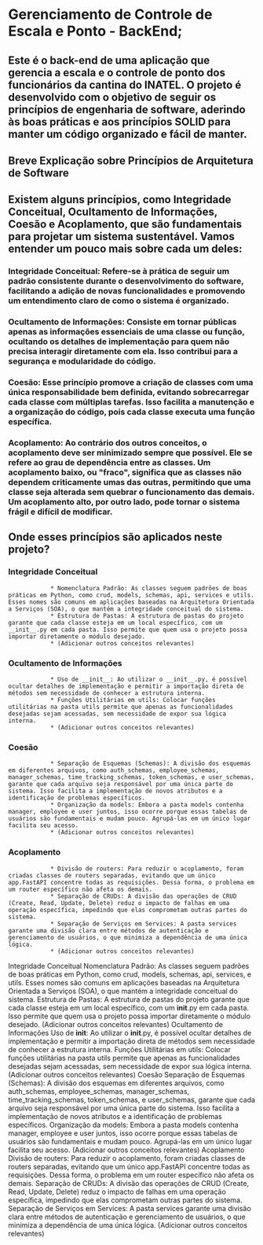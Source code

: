 # **Gerenciamento de Controle de Escala e Ponto - BackEnd;**
## Este é o back-end de uma aplicação que gerencia a escala e o controle de ponto dos funcionários da cantina do INATEL. O projeto é desenvolvido com o objetivo de seguir os princípios de engenharia de software, aderindo às boas práticas e aos princípios SOLID para manter um código organizado e fácil de manter.

## **Breve Explicação sobre Princípios de Arquitetura de Software**
## Existem alguns princípios, como Integridade Conceitual, Ocultamento de Informações, Coesão e Acoplamento, que são fundamentais para projetar um sistema sustentável. Vamos entender um pouco mais sobre cada um deles:

### Integridade Conceitual: Refere-se à prática de seguir um padrão consistente durante o desenvolvimento do software, facilitando a adição de novas funcionalidades e promovendo um entendimento claro de como o sistema é organizado.

### Ocultamento de Informações: Consiste em tornar públicas apenas as informações essenciais de uma classe ou função, ocultando os detalhes de implementação para quem não precisa interagir diretamente com ela. Isso contribui para a segurança e modularidade do código.

### Coesão: Esse princípio promove a criação de classes com uma única responsabilidade bem definida, evitando sobrecarregar cada classe com múltiplas tarefas. Isso facilita a manutenção e a organização do código, pois cada classe executa uma função específica.

### Acoplamento: Ao contrário dos outros conceitos, o acoplamento deve ser minimizado sempre que possível. Ele se refere ao grau de dependência entre as classes. Um acoplamento baixo, ou "fraco", significa que as classes não dependem criticamente umas das outras, permitindo que uma classe seja alterada sem quebrar o funcionamento das demais. Um acoplamento alto, por outro lado, pode tornar o sistema frágil e difícil de modificar.

## **Onde esses princípios são aplicados neste projeto?**

### Integridade Conceitual
                * Nomenclatura Padrão: As classes seguem padrões de boas práticas em Python, como crud, models, schemas, api, services e utils. Esses nomes são comuns em aplicações baseadas na Arquitetura Orientada a Serviços (SOA), o que mantém a integridade conceitual do sistema.
                * Estrutura de Pastas: A estrutura de pastas do projeto garante que cada classe esteja em um local específico, com um __init__.py em cada pasta. Isso permite que quem usa o projeto possa importar diretamente o módulo desejado.
                * (Adicionar outros conceitos relevantes)
### Ocultamento de Informações
                * Uso de __init__: Ao utilizar o __init__.py, é possível ocultar detalhes de implementação e permitir a importação direta de métodos sem necessidade de conhecer a estrutura interna.
                * Funções Utilitárias em utils: Colocar funções utilitárias na pasta utils permite que apenas as funcionalidades desejadas sejam acessadas, sem necessidade de expor sua lógica interna.
                * (Adicionar outros conceitos relevantes)
### Coesão
                * Separação de Esquemas (Schemas): A divisão dos esquemas em diferentes arquivos, como auth_schemas, employee_schemas, manager_schemas, time_tracking_schemas, token_schemas, e user_schemas, garante que cada arquivo seja responsável por uma única parte do sistema. Isso facilita a implementação de novos atributos e a identificação de problemas específicos.
                * Organização da models: Embora a pasta models contenha manager, employee e user juntos, isso ocorre porque essas tabelas de usuários são fundamentais e mudam pouco. Agrupá-las em um único lugar facilita seu acesso.
                * (Adicionar outros conceitos relevantes)
### Acoplamento
                * Divisão de routers: Para reduzir o acoplamento, foram criadas classes de routers separadas, evitando que um único app.FastAPI concentre todas as requisições. Dessa forma, o problema em um router específico não afeta os demais.
                * Separação de CRUDs: A divisão das operações de CRUD (Create, Read, Update, Delete) reduz o impacto de falhas em uma operação específica, impedindo que elas comprometam outras partes do sistema.
                * Separação de Serviços em Services: A pasta services garante uma divisão clara entre métodos de autenticação e gerenciamento de usuários, o que minimiza a dependência de uma única lógica.
                * (Adicionar outros conceitos relevantes)


Integridade Conceitual
Nomenclatura Padrão: As classes seguem padrões de boas práticas em Python, como crud, models, schemas, api, services, e utils. Esses nomes são comuns em aplicações baseadas na Arquitetura Orientada a Serviços (SOA), o que mantém a integridade conceitual do sistema.
Estrutura de Pastas: A estrutura de pastas do projeto garante que cada classe esteja em um local específico, com um __init__.py em cada pasta. Isso permite que quem usa o projeto possa importar diretamente o módulo desejado.
(Adicionar outros conceitos relevantes)
Ocultamento de Informações
Uso de __init__: Ao utilizar o __init__.py, é possível ocultar detalhes de implementação e permitir a importação direta de métodos sem necessidade de conhecer a estrutura interna.
Funções Utilitárias em utils: Colocar funções utilitárias na pasta utils permite que apenas as funcionalidades desejadas sejam acessadas, sem necessidade de expor sua lógica interna.
(Adicionar outros conceitos relevantes)
Coesão
Separação de Esquemas (Schemas): A divisão dos esquemas em diferentes arquivos, como auth_schemas, employee_schemas, manager_schemas, time_tracking_schemas, token_schemas, e user_schemas, garante que cada arquivo seja responsável por uma única parte do sistema. Isso facilita a implementação de novos atributos e a identificação de problemas específicos.
Organização da models: Embora a pasta models contenha manager, employee e user juntos, isso ocorre porque essas tabelas de usuários são fundamentais e mudam pouco. Agrupá-las em um único lugar facilita seu acesso.
(Adicionar outros conceitos relevantes)
Acoplamento
Divisão de routers: Para reduzir o acoplamento, foram criadas classes de routers separadas, evitando que um único app.FastAPI concentre todas as requisições. Dessa forma, o problema em um router específico não afeta os demais.
Separação de CRUDs: A divisão das operações de CRUD (Create, Read, Update, Delete) reduz o impacto de falhas em uma operação específica, impedindo que elas comprometam outras partes do sistema.
Separação de Serviços em Services: A pasta services garante uma divisão clara entre métodos de autenticação e gerenciamento de usuários, o que minimiza a dependência de uma única lógica.
(Adicionar outros conceitos relevantes)
